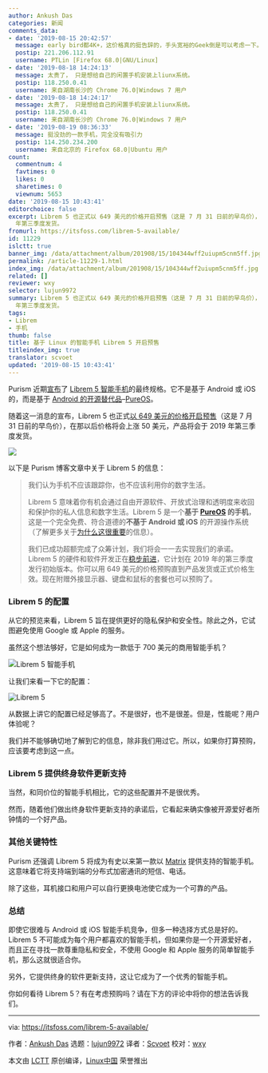 ```yaml
---
author: Ankush Das
categories: 新闻
comments_data:
- date: '2019-08-15 20:42:57'
  message: early bird都4K+，这价格真的挺告辞的，手头宽裕的Geek倒是可以考虑一下。
  postip: 221.206.112.91
  username: PTLin [Firefox 68.0|GNU/Linux]
- date: '2019-08-18 14:24:13'
  message: 太贵了， 只是想给自己的闲置手机安装上liunx系统。
  postip: 118.250.0.41
  username: 来自湖南长沙的 Chrome 76.0|Windows 7 用户
- date: '2019-08-18 14:24:17'
  message: 太贵了， 只是想给自己的闲置手机安装上liunx系统。
  postip: 118.250.0.41
  username: 来自湖南长沙的 Chrome 76.0|Windows 7 用户
- date: '2019-08-19 08:36:33'
  message: 挺没劲的一款手机，完全没有吸引力
  postip: 114.250.234.200
  username: 来自北京的 Firefox 68.0|Ubuntu 用户
count:
  commentnum: 4
  favtimes: 0
  likes: 0
  sharetimes: 0
  viewnum: 5653
date: '2019-08-15 10:43:41'
editorchoice: false
excerpt: Librem 5 也正式以 649 美元的价格开启预售（这是 7 月 31 日前的早鸟价），在那以后价格将会上涨 50 美元，产品将会于 2019
  年第三季度发货。
fromurl: https://itsfoss.com/librem-5-available/
id: 11229
islctt: true
banner_img: /data/attachment/album/201908/15/104344wff2uiupm5cnm5ff.jpg
permalink: /article-11229-1.html
index_img: /data/attachment/album/201908/15/104344wff2uiupm5cnm5ff.jpg.thumb.jpg
related: []
reviewer: wxy
selector: lujun9972
summary: Librem 5 也正式以 649 美元的价格开启预售（这是 7 月 31 日前的早鸟价），在那以后价格将会上涨 50 美元，产品将会于 2019
  年第三季度发货。
tags:
- Librem
- 手机
thumb: false
title: 基于 Linux 的智能手机 Librem 5 开启预售
titleindex_img: true
translator: scvoet
updated: '2019-08-15 10:43:41'
---
```


Purism 近期[宣布](https://puri.sm/posts/librem-5-smartphone-final-specs-announced/)了 [Librem 5 智能手机](https://itsfoss.com/librem-linux-phone/)的最终规格。它不是基于 Android 或 iOS 的，而是基于 [Android 的开源替代品](https://itsfoss.com/open-source-alternatives-android/)–[PureOS](https://pureos.net/)。


随着这一消息的宣布，Librem 5 也正式[以 649 美元的价格开启预售](https://shop.puri.sm/shop/librem-5/)（这是 7 月 31 日前的早鸟价），在那以后价格将会上涨 50 美元，产品将会于 2019 年第三季度发货。


![](/data/attachment/album/201908/15/104344wff2uiupm5cnm5ff.jpg)


以下是 Purism 博客文章中关于 Librem 5 的信息：



> 
> 我们认为手机不应该跟踪你，也不应该利用你的数字生活。
> 
> 
> Librem 5 意味着你有机会通过自由开源软件、开放式治理和透明度来收回和保护你的私人信息和数字生活。Librem 5 是一个**基于 [PureOS](https://pureos.net/) 的手机**，这是一个完全免费、符合道德的**不基于 Android 或 iOS** 的开源操作系统（了解更多关于[为什么这很重要](https://puri.sm/products/librem-5/pureos-mobile/)的信息）。
> 
> 
> 我们已成功超额完成了众筹计划，我们将会一一去实现我们的承诺。Librem 5 的硬件和软件开发正在[稳步前进](https://puri.sm/posts/tag/phones)，它计划在 2019 年的第三季度发行初始版本。你可以用 649 美元的价格预购直到产品发货或正式价格生效。现在附赠外接显示器、键盘和鼠标的套餐也可以预购了。
> 
> 
> 


### Librem 5 的配置


从它的预览来看，Librem 5 旨在提供更好的隐私保护和安全性。除此之外，它试图避免使用 Google 或 Apple 的服务。


虽然这个想法够好，它是如何成为一款低于 700 美元的商用智能手机？


![Librem 5 智能手机](/data/attachment/album/201908/15/104345u2a4b9as8bxxuy2l.jpg)


让我们来看一下它的配置：


![Librem 5](/data/attachment/album/201908/15/104346ynemqzm5000a0mff.png)


从数据上讲它的配置已经足够高了。不是很好，也不是很差。但是，性能呢？用户体验呢？


我们并不能够确切地了解到它的信息，除非我们用过它。所以，如果你打算预购，应该要考虑到这一点。


### Librem 5 提供终身软件更新支持


当然，和同价位的智能手机相比，它的这些配置并不是很优秀。


然而，随着他们做出终身软件更新支持的承诺后，它看起来确实像被开源爱好者所钟情的一个好产品。


### 其他关键特性


Purism 还强调 Librem 5 将成为有史以来第一款以 [Matrix](http://matrix.org) 提供支持的智能手机。这意味着它将支持端到端的分布式加密通讯的短信、电话。


除了这些，耳机接口和用户可以自行更换电池使它成为一个可靠的产品。


### 总结


即使它很难与 Android 或 iOS 智能手机竞争，但多一种选择方式总是好的。Librem 5 不可能成为每个用户都喜欢的智能手机，但如果你是一个开源爱好者，而且正在寻找一款尊重隐私和安全，不使用 Google 和 Apple 服务的简单智能手机，那么这就很适合你。


另外，它提供终身的软件更新支持，这让它成为了一个优秀的智能手机。


你如何看待 Librem 5？有在考虑预购吗？请在下方的评论中将你的想法告诉我们。




---


via: <https://itsfoss.com/librem-5-available/>


作者：[Ankush Das](https://itsfoss.com/author/ankush/) 选题：[lujun9972](https://github.com/lujun9972) 译者：[Scvoet](https://github.com/scvoet) 校对：[wxy](https://github.com/wxy)


本文由 [LCTT](https://github.com/LCTT/TranslateProject) 原创编译，[Linux中国](https://linux.cn/) 荣誉推出
